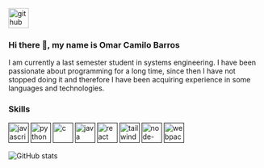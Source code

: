 [<img src='https://cdn.jsdelivr.net/npm/simple-icons@3.0.1/icons/github.svg' alt='github' height='40'>](https://github.com/CamiloBarros)  
### Hi there 👋, my name is Omar Camilo Barros
I am currently a last semester student in systems engineering. I have been passionate about programming for a long time, since then I have not stopped doing it and therefore I have been acquiring experience in some languages and technologies. 

### Skills



[<img src='https://cdn.jsdelivr.net/npm/simple-icons@3.0.1/icons/javascript.svg' alt='javascript' height='40'>]( )  [<img src='https://cdn.jsdelivr.net/npm/simple-icons@3.0.1/icons/python.svg' alt='python' height='40'>]( )  [<img src='https://cdn.jsdelivr.net/npm/simple-icons@3.0.1/icons/c.svg' alt='c' height='40'>]( )  [<img src='https://cdn.jsdelivr.net/npm/simple-icons@3.0.1/icons/java.svg' alt='java' height='40'>]( )  [<img src='https://cdn.jsdelivr.net/npm/simple-icons@3.0.1/icons/react.svg' alt='react' height='40'>]( )  [<img src='https://cdn.jsdelivr.net/npm/simple-icons@3.0.1/icons/tailwindcss.svg' alt='tailwindcss' height='40'>]( )  [<img src='https://cdn.jsdelivr.net/npm/simple-icons@3.0.1/icons/node-dot-js.svg' alt='node-dot-js' height='40'>]( )  [<img src='https://cdn.jsdelivr.net/npm/simple-icons@3.0.1/icons/webpack.svg' alt='webpack' height='40'>]( )  

![GitHub stats](https://github-readme-stats.vercel.app/api?username=CamiloBarros&show_icons=true)  
